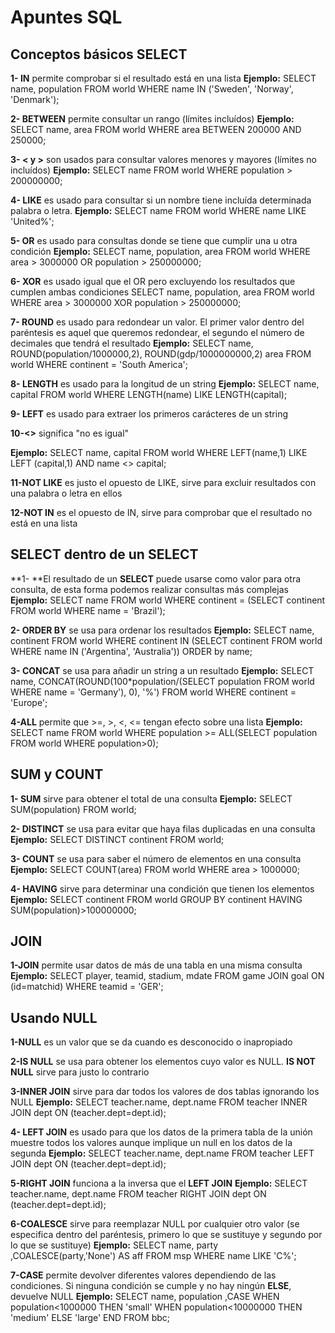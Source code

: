 # Apuntes SQL

## Conceptos básicos SELECT

**1- IN** permite comprobar si el resultado está en una lista
**Ejemplo:** 
SELECT name, population FROM world
  WHERE name IN ('Sweden', 'Norway', 'Denmark');

**2- BETWEEN** permite consultar un rango (límites incluídos)
**Ejemplo:**
SELECT name, area FROM world
  WHERE area BETWEEN 200000 AND 250000;

**3- < y >** son usados para consultar valores menores y mayores (límites no incluídos)
**Ejemplo:**
SELECT name FROM world
WHERE population > 200000000;

**4- LIKE** es usado para consultar si un nombre tiene incluída determinada palabra o letra. 
**Ejemplo:**
SELECT name FROM world
WHERE name LIKE 'United%';

**5- OR** es usado para consultas donde se tiene que cumplir una u otra condición
**Ejemplo:**
SELECT name, population, area FROM world
WHERE area > 3000000 OR population > 250000000;

**6- XOR** es usado igual que el OR pero excluyendo los resultados que cumplen ambas condiciones
SELECT name, population, area FROM world
WHERE area > 3000000 XOR population > 250000000;

**7- ROUND** es usado para redondear un valor. El primer valor dentro del paréntesis es aquel que queremos redondear, el segundo el número de decimales que tendrá el resultado
**Ejemplo:**
SELECT name, ROUND(population/1000000,2), ROUND(gdp/1000000000,2) area FROM world
WHERE continent = 'South America';

**8- LENGTH** es usado para la longitud de un string
**Ejemplo:**
SELECT name, capital
  FROM world
 WHERE LENGTH(name) LIKE LENGTH(capital);
 
 **9- LEFT** es usado para extraer los primeros carácteres de un string
 
 **10-<>** significa "no es igual"
 
 **Ejemplo:**
 SELECT name, capital
FROM world
WHERE LEFT(name,1) LIKE LEFT (capital,1) AND name <> capital;

**11-NOT LIKE** es justo el opuesto de LIKE, sirve para excluir resultados con una palabra o letra en ellos

**12-NOT IN** es el opuesto de IN, sirve para comprobar que el resultado no está en una lista

## SELECT dentro de un SELECT
**1- **El resultado de un **SELECT** puede usarse como valor para otra consulta, de esta forma podemos realizar consultas más complejas
**Ejemplo:**
SELECT name FROM world WHERE continent = 
(SELECT continent 
FROM world WHERE name = 'Brazil');

**2- ORDER BY** se usa para ordenar los resultados
**Ejemplo:**
SELECT name, continent
FROM world
WHERE continent IN (SELECT continent FROM world WHERE name IN ('Argentina', 'Australia'))
ORDER by name;

**3- CONCAT** se usa para añadir un string a un resultado
**Ejemplo:**
SELECT name, CONCAT(ROUND(100*population/(SELECT population FROM world WHERE name = 'Germany'), 0), '%')
FROM world
WHERE continent = 'Europe';

**4-ALL** permite que >=, >, <, <= tengan efecto sobre una lista
**Ejemplo:**
SELECT name
  FROM world
 WHERE population >= ALL(SELECT population
                           FROM world
                          WHERE population>0);

## SUM y COUNT

**1- SUM** sirve para obtener el total de una consulta
**Ejemplo:**
SELECT SUM(population)
FROM world;

**2- DISTINCT** se usa para evitar que haya filas duplicadas en una consulta
**Ejemplo:**
SELECT DISTINCT continent FROM world;

**3- COUNT** se usa para saber el número de elementos en una consulta
**Ejemplo:**
SELECT COUNT(area)
FROM world
WHERE area > 1000000;

**4- HAVING** sirve para determinar una condición que tienen los elementos
**Ejemplo:**
SELECT continent
  FROM world
 GROUP BY continent
HAVING SUM(population)>100000000;

## JOIN
**1-JOIN** permite usar datos de más de una tabla en una misma consulta
**Ejemplo:**
SELECT player, teamid, stadium, mdate
  FROM game JOIN goal ON (id=matchid)
WHERE teamid = 'GER';

## Usando NULL
**1-NULL** es un valor que se da cuando es desconocido o inapropiado

**2-IS NULL** se usa para obtener los elementos cuyo valor es NULL. **IS NOT NULL** sirve para justo lo contrario

**3-INNER JOIN** sirve para dar todos los valores de dos tablas ignorando los NULL
**Ejemplo:**
SELECT teacher.name, dept.name
 FROM teacher INNER JOIN dept
           ON (teacher.dept=dept.id);

**4- LEFT JOIN** es usado para que los datos de la primera tabla de la unión muestre todos los valores aunque implique un null en los datos de la segunda
**Ejemplo:**
SELECT teacher.name, dept.name
 FROM teacher LEFT JOIN dept
           ON (teacher.dept=dept.id);

**5-RIGHT JOIN** funciona a la inversa que el **LEFT JOIN**
**Ejemplo:**
SELECT teacher.name, dept.name
 FROM teacher RIGHT JOIN dept
           ON (teacher.dept=dept.id);

**6-COALESCE** sirve para reemplazar NULL por cualquier otro valor (se especifica dentro del paréntesis, primero lo que se sustituye y segundo por lo que se sustituye)
**Ejemplo:**
SELECT name, party
      ,COALESCE(party,'None') AS aff
  FROM msp WHERE name LIKE 'C%';

**7-CASE** permite devolver diferentes valores dependiendo de las condiciones. Si ninguna condición se cumple y no hay ningún **ELSE**, devuelve NULL
**Ejemplo:**
SELECT name, population
      ,CASE WHEN population<1000000 
            THEN 'small'
            WHEN population<10000000 
            THEN 'medium'
            ELSE 'large'
       END
  FROM bbc;
